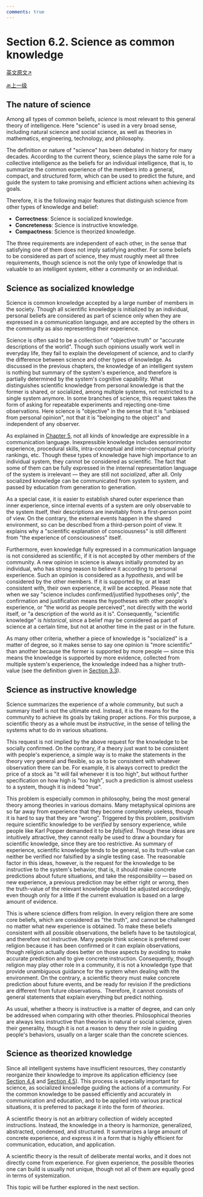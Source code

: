 ```yaml
---
comments: true
---
```


# Section 6.2. Science as common knowledge

[英文原文↗](https://cis.temple.edu/~pwang/GTI-book/GTI-CH6/GTI-6-2.html)

[🔙上一级](./index.md)

## The nature of science

Among all types of common beliefs, _science_ is most relevant to this general theory of intelligence. Here "science" is used in a very broad sense, including natural science and social science, as well as theories in mathematics, engineering, technology, and philosophy.

The definition or nature of "science" has been debated in history for many decades. According to the current theory, science plays the same role for a collective intelligence as the beliefs for an individual intelligence, that is, to summarize the common experience of the members into a general, compact, and structured form, which can be used to predict the future, and guide the system to take promising and efficient actions when achieving its goals.

Therefore, it is the following major features that distinguish science from other types of knowledge and belief:

* **Correctness**: Science is socialized knowledge.
* **Concreteness**: Science is instructive knowledge.
* **Compactness**: Science is theorized knowledge.

The three requirements are independent of each other, in the sense that satisfying one of them does not imply satisfying another. For some beliefs to be considered as part of science, they must roughly meet all three requirements, though science is not the only type of knowledge that is valuable to an intelligent system, either a community or an individual.

## Science as socialized knowledge

Science is common knowledge accepted by a large number of members in the society. Though all scientific knowledge is initialized by an individual, personal beliefs are considered as part of science only when they are expressed in a communication language, and are accepted by the others in the community as also representing their experience.

Science is often said to be a collection of "objective truth" or "accurate descriptions of the world". Though such opinions usually work well in everyday life, they fail to explain the development of science, and to clarify the difference between science and other types of knowledge. As discussed in the previous chapters, the knowledge of an intelligent system is nothing but summary of the system's experience, and therefore is partially determined by the system's cognitive capability. What distinguishes scientific knowledge from personal knowledge is that the former is shared, or socialized, among multiple systems, not restricted to a single system anymore. In some branches of science, this request takes the form of asking for repeatable experiments and rejecting one-time observations. Here science is "objective" in the sense that it is "unbiased from personal opinion", not that it is "belonging to the object" and independent of any observer.

As explained in [Chapter 5](../chapter5/5.html), not all kinds of knowledge are expressible in a communication language. Inexpressible knowledge includes sensorimotor experience, procedural skills, intra-conceptual and inter-conceptual priority rankings, etc. Though these types of knowledge have high importance to an individual system, they cannot be considered as scientific. The fact that some of them can be fully expressed in the internal representation language of the system is irrelevant — they are still not _socialized_, after all. Only socialized knowledge can be communicated from system to system, and passed by education from generation to generation.

As a special case, it is easier to establish shared outer experience than inner experience, since internal events of a system are only observable to the system itself, their descriptions are inevitably from a first-person point of view. On the contrary, the external events happen in the shared environment, so can be described from a third-person point of view. It explains why a "scientific explanation of consciousness" is still different from "the experience of consciousness" itself.

Furthermore, even knowledge fully expressed in a communication language is not considered as scientific, if it is not accepted by other members of the community. A new opinion in science is always initially promoted by an individual, who has strong reason to believe it according to personal experience. Such an opinion is considered as a _hypothesis_, and will be considered by the other members. If it is supported by, or at least consistent with, their own experience, it will be accepted. Please note that when we say "science includes confirmed/justified hypotheses only", the confirmation and justification means the hypotheses with other people's experience, or "the world as people perceived", not directly with the world itself, or "a description of the world as it is". Consequently, "scientific knowledge" is _historical_, since a belief may be considered as part of science at a certain time, but not at another time in the past or in the future.

As many other criteria, whether a piece of knowledge is "socialized" is a matter of degree, so it makes sense to say one opinion is "more scientific" than another because the former is supported by more people — since this means the knowledge is supported by more evidence, collected from multiple system's experience, the knowledge indeed has a higher truth-value (see the definition given in [Section 3.3](../chapter3/3.3.md)).

## Science as instructive knowledge

Science summarizes the experience of a whole community, but such a summary itself is not the ultimate end. Instead, it is the means for the community to achieve its goals by taking proper actions. For this purpose, a scientific theory as a whole must be _instructive_, in the sense of telling the systems what to do in various situations.

This request is not implied by the above request for the knowledge to be socially confirmed. On the contrary, if a theory just want to be consistent with people's experience, a simple way is to make the statements in the theory very general and flexible, so as to be consistent with whatever observation there can be. For example, it is always correct to predict the price of a stock as "it will fail whenever it is too high", but without further specification on how high is "too high", such a prediction is almost useless to a system, though it is indeed "true".

This problem is especially common in philosophy, being the most general theory among theories in various domains. Many metaphysical opinions are so far away from experience that they become completely useless, though it is hard to say that they are "wrong". Triggered by this problem, positivism require scientific knowledge to be _verified_ by sensory experience, while people like Karl Popper demanded it to be _falsified_. Though these ideas are intuitively attractive, they cannot really be used to draw a boundary for scientific knowledge, since they are too restrictive. As summary of experience, scientific knowledge tends to be general, so its truth-value can neither be verified nor falsified by a single testing case. The reasonable factor in this ideas, however, is the request for the knowledge to be instructive to the system's behavior, that is, it should make concrete predictions about future situations, and take the responsibility — based on new experience, a previous prediction may be either right or wrong, then the truth-value of the relevant knowledge should be adjusted accordingly, even though only for a little if the current evaluation is based on a large amount of evidence.

This is where science differs from religion. In every religion there are some core beliefs, which are considered as "the truth", and cannot be challenged no matter what new experience is obtained. To make these beliefs consistent with all possible observations, the beliefs have to be tautological, and therefore not instructive. Many people think science is preferred over religion because it has been confirmed or it can explain observations, though religion actually does better on those aspects by avoiding to make accurate prediction and to give concrete instruction. Consequently, though religion may play other role in a community, it is not a knowledge type that provide unambiguous guidance for the system when dealing with the environment. On the contrary, a scientific theory must make concrete prediction about future events, and be ready for revision if the predictions are different from future observations.  Therefore, it cannot consists of general statements that explain everything but predict nothing.

As usual, whether a theory is instructive is a matter of degree, and can only be addressed when comparing with other theories. Philosophical theories are always less instructive than theories in natural or social science, given their generality, though it is not a reason to deny their role in guiding people's behaviors, usually on a larger scale than the concrete sciences.

## Science as theorized knowledge

Since all intelligent systems have insufficient resources, they constantly reorganize their knowledge to improve its application efficiency (see [Section 4.4](../chapter4/4.4.md) and [Section 4.5](../chapter4/4.5.md)). This process is especially important for science, as socialized knowledge guiding the actions of a community. For the common knowledge to be passed efficiently and accurately in communication and education, and to be applied into various practical situations, it is preferred to package it into the form of _theories_.

A scientific theory is not an arbitrary collection of widely accepted instructions. Instead, the knowledge in a theory is harmonize, generalized, abstracted, condensed, and structured. It summarizes a large amount of concrete experience, and express it in a form that is highly efficient for communication, education, and application.

A scientific theory is the result of deliberate mental works, and it does not directly come from experience. For given experience, the possible theories one can build is usually not unique, though not all of them are equally good in terms of systemization.

This topic will be further explored in the next section.
